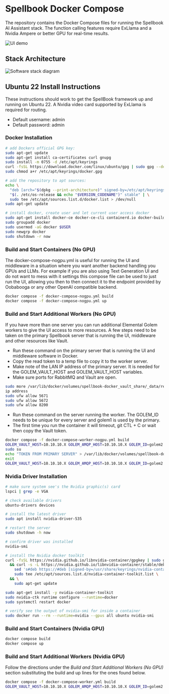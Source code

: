 # Spellbook Docker Compose

The repository contains the Docker Compose files for running the Spellbook AI Assistant stack. The function calling features
require ExLlama and a Nvidia Ampere or better GPU for real-time results.

![UI demo](https://github.com/noco-ai/spellbook-docker/blob/master/ui-demo.gif)

## Stack Architecture

![Software stack diagram](https://github.com/noco-ai/spellbook-docker/blob/master/stack.png)

## Ubuntu 22 Install Instructions

These instructions should work to get the SpellBook framework up and running on Ubuntu 22. A Nvidia video card supported by ExLlama is required for routing.

- Default username: admin
- Default password: admin

### Docker Installation

```bash
# add Dockers official GPG key:
sudo apt-get update
sudo apt-get install ca-certificates curl gnupg
sudo install -m 0755 -d /etc/apt/keyrings
curl -fsSL https://download.docker.com/linux/ubuntu/gpg | sudo gpg --dearmor -o /etc/apt/keyrings/docker.gpg
sudo chmod a+r /etc/apt/keyrings/docker.gpg

# add the repository to apt sources:
echo \
  "deb [arch="$(dpkg --print-architecture)" signed-by=/etc/apt/keyrings/docker.gpg] https://download.docker.com/linux/ubuntu \
  "$(. /etc/os-release && echo "$VERSION_CODENAME")" stable" | \
  sudo tee /etc/apt/sources.list.d/docker.list > /dev/null
sudo apt-get update

# install docker, create user and let current user access docker
sudo apt-get install docker-ce docker-ce-cli containerd.io docker-buildx-plugin docker-compose-plugin
sudo groupadd docker
sudo usermod -aG docker $USER
sudo newgrp docker
sudo shutdown -r now
```

### Build and Start Containers (No GPU)

The docker-compose-nogpu.yml is useful for running the UI and middleware in a situation where you want another backend handling you GPUs and LLMs. For example
if you are also using Text Generation UI and do not want to mess with it settings this compose file can be used to just run the UI, allowing you then to then connect it to the endpoint provided by Oobabooga or any other OpenAI compatible backend.

```bash
docker compose -f docker-compose-nogpu.yml build
docker compose -f docker-compose-nogpu.yml up
```

### Build and Start Additional Workers (No GPU)

If you have more than one server you can run additional Elemental Golem workers to give the UI access to more resources. A few steps need to be taken on the
primary Spellbook server that is running the UI, middleware and other resources like Vault.

- Run these command on the primary server that is running the UI and middleware software in Docker.
- Copy the read token to a temp file to copy it to the worker server.
- Make note of the LAN IP address of the primary server. It is needed for the GOLEM_VAULT_HOST and GOLEM_VAULT_HOST variables.
- Make sure ports for RabbitMQ and Vault are open.

```bash
sudo more /var/lib/docker/volumes/spellbook-docker_vault_share/_data/read-token 
ip address
sudo ufw allow 5671
sudo ufw allow 5672
sudo ufw allow 8200
```

- Run these command on the server running the worker. The GOLEM_ID needs to be unique for every server and golem1 is used by the primary.
- The first time you run the container it will timeout, git CTL + C or wait then copy the Vault token.
```bash
docker compose -f docker-compose-worker-nogpu.yml build
GOLEM_VAULT_HOST=10.10.10.X GOLEM_AMQP_HOST=10.10.10.X GOLEM_ID=golem2 docker compose -f docker-compose-worker-nogpu.yml up
sudo su
echo "TOKEN FROM PRIMARY SERVER" > /var/lib/docker/volumes/spellbook-docker_vault_share/_data/read-token
exit
GOLEM_VAULT_HOST=10.10.10.X GOLEM_AMQP_HOST=10.10.10.X GOLEM_ID=golem2 docker compose -f docker-compose-worker-nogpu.yml up
```

### Nvidia Driver Installation

```bash
# make sure system see's the Nvidia graphic(s) card
lspci | grep -e VGA

# check available drivers
ubuntu-drivers devices

# install the latest driver
sudo apt install nvidia-driver-535

# restart the server
sudo shutdown -h now

# confirm driver was installed
nvidia-smi

# install the Nvidia docker toolkit
curl -fsSL https://nvidia.github.io/libnvidia-container/gpgkey | sudo gpg --dearmor -o /usr/share/keyrings/nvidia-container-toolkit-keyring.gpg \
  && curl -s -L https://nvidia.github.io/libnvidia-container/stable/deb/nvidia-container-toolkit.list | \
    sed 's#deb https://#deb [signed-by=/usr/share/keyrings/nvidia-container-toolkit-keyring.gpg] https://#g' | \
    sudo tee /etc/apt/sources.list.d/nvidia-container-toolkit.list \
  && \
    sudo apt-get update

sudo apt-get install -y nvidia-container-toolkit
sudo nvidia-ctk runtime configure --runtime=docker
sudo systemctl restart docker

# verify see the output of nvidia-smi for inside a container
sudo docker run --rm --runtime=nvidia --gpus all ubuntu nvidia-smi
```

### Build and Start Containers (Nvidia GPU)

```bash
docker compose build
docker compose up
```

### Build and Start Additional Workers (Nvidia GPU)

Follow the directions under the *Build and Start Additional Workers (No GPU)* section substituting the build and up lines for the ones found below.
```bash
docker compose -f docker-compose-worker.yml build
GOLEM_VAULT_HOST=10.10.10.X GOLEM_AMQP_HOST=10.10.10.X GOLEM_ID=golem2 docker compose -f docker-compose-worker.yml up
```